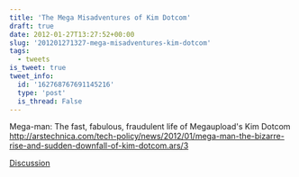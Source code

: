 ```yaml
---
title: 'The Mega Misadventures of Kim Dotcom'
draft: true
date: 2012-01-27T13:27:52+00:00
slug: '201201271327-mega-misadventures-kim-dotcom'
tags:
  - tweets
is_tweet: true
tweet_info:
  id: '162768767691145216'
  type: 'post'
  is_thread: False
---
```




Mega-man: The fast, fabulous, fraudulent life of Megaupload's Kim Dotcom <http://arstechnica.com/tech-policy/news/2012/01/mega-man-the-bizarre-rise-and-sudden-downfall-of-kim-dotcom.ars/3>

[Discussion](https://x.com/sytelus/status/162768767691145216)

